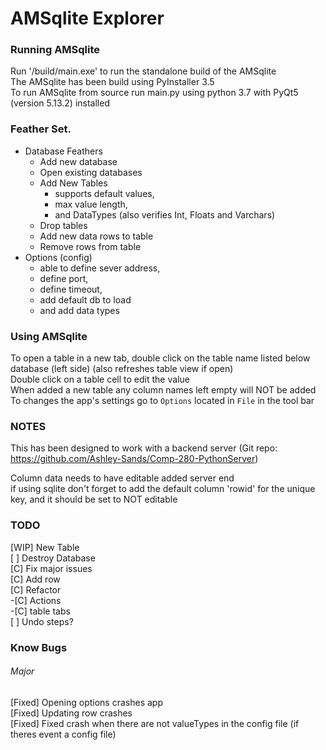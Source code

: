 # AMSqlite Explorer

### Running AMSqlite
Run '/build/main.exe' to run the standalone build of the AMSqlite  
The AMSqlite has been build using PyInstaller 3.5  
To run AMSqlite from source run main.py using python 3.7 with PyQt5 (version 5.13.2) installed  

### Feather Set.
- Database Feathers
  - Add new database
  - Open existing databases
  - Add New Tables
    - supports default values,
    - max value length,
    - and DataTypes (also verifies Int, Floats and Varchars)
  - Drop tables
  - Add new data rows to table
  - Remove rows from table
- Options (config)
  - able to define sever address,
  - define port,
  - define timeout,
  - add default db to load
  - and add data types

### Using AMSqlite
To open a table in a new tab, double click on the table name listed below 
database (left side) (also refreshes table view if open)   
Double click on a table cell to edit the value  
When added a new table any column names left empty will NOT be added  
To changes the app's settings go to ```Options``` located in ```File``` in the tool bar
 
### NOTES
This has been designed to work with a backend server (Git repo: https://github.com/Ashley-Sands/Comp-280-PythonServer)

Column data needs to have editable added server end  
if using sqlite don't forget to add the default column 'rowid' for the unique key, and it should be set to NOT editable 

### TODO
[WIP] New Table  
[ ] Destroy Database  
[C] Fix major issues  
[C] Add row  
[C] Refactor  
-[C] Actions  
-[C] table tabs  
[ ] Undo steps?

### Know Bugs
###### Major
[Fixed] Opening options crashes app  
[Fixed] Updating row crashes  
[Fixed] Fixed crash when there are not valueTypes in the config file (if theres event a config file)  



